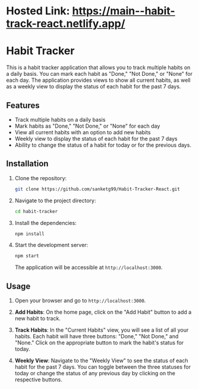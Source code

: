 # Hosted Link: https://main--habit-track-react.netlify.app/

# Habit Tracker

This is a habit tracker application that allows you to track multiple habits on a daily basis. You can mark each habit as "Done," "Not Done," or "None" for each day. The application provides views to show all current habits, as well as a weekly view to display the status of each habit for the past 7 days.

## Features

- Track multiple habits on a daily basis
- Mark habits as "Done," "Not Done," or "None" for each day
- View all current habits with an option to add new habits
- Weekly view to display the status of each habit for the past 7 days
- Ability to change the status of a habit for today or for the previous days.

## Installation

1. Clone the repository:

   ```bash
   git clone https://github.com/sanketg99/Habit-Tracker-React.git
   ```

2. Navigate to the project directory:

   ```bash
   cd habit-tracker
   ```

3. Install the dependencies:

   ```bash
   npm install
   ```

4. Start the development server:

   ```bash
   npm start
   ```

   The application will be accessible at `http://localhost:3000`.

## Usage

1. Open your browser and go to `http://localhost:3000`.

2. **Add Habits**: On the home page, click on the "Add Habit" button to add a new habit to track.

3. **Track Habits**: In the "Current Habits" view, you will see a list of all your habits. Each habit will have three buttons: "Done," "Not Done," and "None." Click on the appropriate button to mark the habit's status for today.

4. **Weekly View**: Navigate to the "Weekly View" to see the status of each habit for the past 7 days. You can toggle between the three statuses for today or change the status of any previous day by clicking on the respective buttons.


